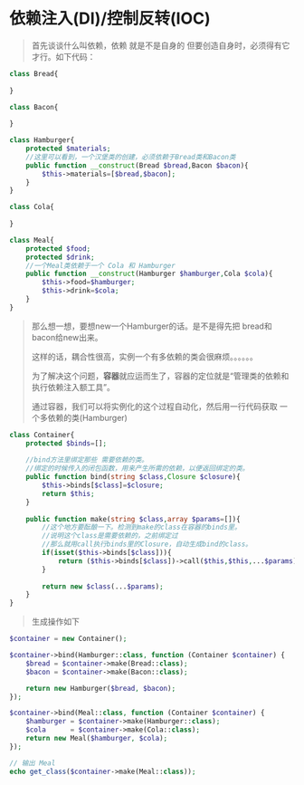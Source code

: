 # 依赖注入(DI)/控制反转(IOC)

> 首先谈谈什么叫依赖，依赖 就是不是自身的 但要创造自身时，必须得有它才行。如下代码：

```php
class Bread{
    
}

class Bacon{
    
}

class Hamburger{
    protected $materials;
 	//这里可以看到，一个汉堡类的创建，必须依赖于Bread类和Bacon类   
    public function __construct(Bread $bread,Bacon $bacon){
        $this->materials=[$bread,$bacon];
    }
}

class Cola{
    
}

class Meal{
    protected $food;
    protected $drink;
    //一个Meal类依赖于一个 Cola 和 Hamburger
    public function __construct(Hamburger $hamburger,Cola $cola){
        $this->food=$hamburger;
        $this->drink=$cola;
    }
}
```



> 那么想一想，要想new一个Hamburger的话。是不是得先把 bread和bacon给new出来。
>
> 这样的话，耦合性很高，实例一个有多依赖的类会很麻烦。。。。。。
>
> 为了解决这个问题，**容器**就应运而生了，容器的定位就是“管理类的依赖和执行依赖注入额工具”。
>
> 通过容器，我们可以将实例化的这个过程自动化，然后用一行代码获取 一个多依赖的类(Hamburger)



```php
class Container{
    protected $binds=[];
    
    //bind方法里绑定那些 需要依赖的类。
    //绑定的时候传入的闭包函数，用来产生所需的依赖，以便返回绑定的类。
    public function bind(string $class,Closure $closure){
        $this->binds[$class]=$closure;
        return $this;
    }
    
    public function make(string $class,array $params=[]){
        //这个地方要酝酿一下。检测到make的class在容器的binds里。
        //说明这个class是需要依赖的，之前绑定过
        //那么就用call执行binds里的Closure，自动生成bind的class。
        if(isset($this->binds[$class])){
            return ($this->binds[$class])->call($this,$this,...$params);
        }
        
        return new $class(...$params);
    }
}
```



> 生成操作如下



```php
$container = new Container();

$container->bind(Hamburger::class, function (Container $container) {
    $bread = $container->make(Bread::class);
    $bacon = $container->make(Bacon::class);

    return new Hamburger($bread, $bacon);
});

$container->bind(Meal::class, function (Container $container) {
    $hamburger = $container->make(Hamburger::class);
    $cola      = $container->make(Cola::class);
    return new Meal($hamburger, $cola);
});

// 输出 Meal
echo get_class($container->make(Meal::class));
```

